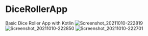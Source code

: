 # DiceRollerApp
Basic Dice Roller App with Kotlin
![Screenshot_20211010-222819](https://user-images.githubusercontent.com/79466485/136710716-3eb2d792-bdd7-4b79-8c10-80d41ed6117e.png) ![Screenshot_20211010-222850](https://user-images.githubusercontent.com/79466485/136710717-0f64b8b6-5bf7-4bf3-8f95-24982eccb42a.png) ![Screenshot_20211010-222701](https://user-images.githubusercontent.com/79466485/136710718-336a2ed9-1c3d-47bc-b8f2-d1506eff8e27.png)
